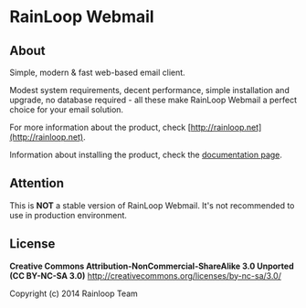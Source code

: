 RainLoop Webmail
==================

## About

Simple, modern &amp; fast web-based email client.

Modest system requirements, decent performance, simple installation and upgrade, no database required - all these make RainLoop Webmail a perfect choice for your email solution.

For more information about the product, check [http://rainloop.net](http://rainloop.net).

Information about installing the product, check the [documentation page](http://rainloop.net/docs/installation/).

## Attention

This is **NOT** a stable version of RainLoop Webmail.
It's not recommended to use in production environment.

## License

**Creative Commons Attribution-NonCommercial-ShareAlike 3.0 Unported (CC BY-NC-SA 3.0)**
http://creativecommons.org/licenses/by-nc-sa/3.0/

Copyright (c) 2014 Rainloop Team